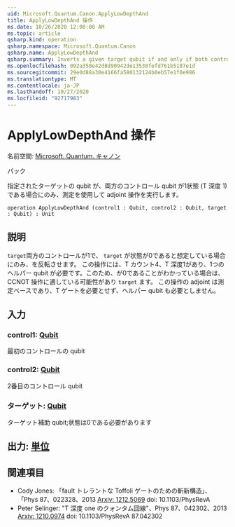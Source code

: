 ```yaml
---
uid: Microsoft.Quantum.Canon.ApplyLowDepthAnd
title: ApplyLowDepthAnd 操作
ms.date: 10/26/2020 12:00:00 AM
ms.topic: article
qsharp.kind: operation
qsharp.namespace: Microsoft.Quantum.Canon
qsharp.name: ApplyLowDepthAnd
qsharp.summary: Inverts a given target qubit if and only if both control qubits are in the 1 state, with T-depth 1, using measurement to perform the adjoint operation.
ms.openlocfilehash: 092a350e42d8d90942de13530fefd761b5187e1d
ms.sourcegitcommit: 29e0d88a30e4166fa580132124b0eb57e1f0e986
ms.translationtype: MT
ms.contentlocale: ja-JP
ms.lasthandoff: 10/27/2020
ms.locfileid: "92717983"
---
```

# <a name="applylowdepthand-operation"></a>ApplyLowDepthAnd 操作

名前空間: [Microsoft. Quantum. キャノン](xref:Microsoft.Quantum.Canon)

パック [](https://nuget.org/packages/)


指定されたターゲットの qubit が、両方のコントロール qubit が1状態 (T 深度 1) である場合にのみ、測定を使用して adjoint 操作を実行します。

```qsharp
operation ApplyLowDepthAnd (control1 : Qubit, control2 : Qubit, target : Qubit) : Unit
```


## <a name="description"></a>説明

`target`両方のコントロールが1で、 `target` が状態が0であると想定している場合にのみ、を反転させます。  この操作には、T カウント4、T 深度1があり、1つのヘルパー qubit が必要です。このため、が0であることがわかっている場合は、CCNOT 操作に適している可能性があり `target` ます。  この操作の adjoint は測定ベースであり、T ゲートを必要とせず、ヘルパー qubit も必要としません。

## <a name="input"></a>入力

### <a name="control1--qubit"></a>control1: [Qubit](xref:microsoft.quantum.lang-ref.qubit)

最初のコントロールの qubit


### <a name="control2--qubit"></a>control2: [Qubit](xref:microsoft.quantum.lang-ref.qubit)

2番目のコントロール qubit


### <a name="target--qubit"></a>ターゲット: [Qubit](xref:microsoft.quantum.lang-ref.qubit)

ターゲット補助 qubit;状態は0である必要があります



## <a name="output--unit"></a>出力: [単位](xref:microsoft.quantum.lang-ref.unit)



## <a name="references"></a>関連項目

- Cody Jones: 「fault トレラントな Toffoli ゲートのための斬新構造」、「Phys 87、022328、2013 [Arxiv: 1212.5069](https://arxiv.org/abs/1212.5069) doi: 10.1103/PhysRevA
- Peter Selinger: "T 深度 one のクォンタム回線"、Phys 87、042302、2013 [Arxiv: 1210.0974](https://arxiv.org/abs/1210.0974) doi: 10.1103/PhysRevA 87.042302